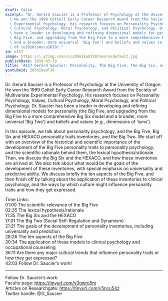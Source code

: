 ```yaml
---
draft: false
excerpt: "Dr. Gerard Saucier is a Professor of Psychology at the University of Oregon.\
  \ He won the 1999 Cattell Early Career Research Award from the Society of Multivariate\
  \ Experimental Psychology. His research focuses on Personality Psychology, Values,\
  \ Cultural Psychology, Moral Psychology, and Political Psychology. Dr. Saucier has\
  \ been a leader in developing and refining dimensional models for personality (the\
  \ Big Five, and upgrading from the Big Five to a more comprehensive Big Six model\
  \ and a broader, more universal 'Big Two') and beliefs and values (e.g., dimensions\
  \ of \u2018isms\u2019)."
id: e157
image: https://i.ytimg.com/vi/2056IkaUTJ0/maxresdefault.jpg
publishDate: 2019-03-29
title: '#157 Gerard Saucier: Personality, The Big Five, The Big Six, and The Big Two'
youtubeid: 2056IkaUTJ0
---
```

Dr. Gerard Saucier is a Professor of Psychology at the University of Oregon. He won the 1999 Cattell Early Career Research Award from the Society of Multivariate Experimental Psychology. His research focuses on Personality Psychology, Values, Cultural Psychology, Moral Psychology, and Political Psychology. Dr. Saucier has been a leader in developing and refining dimensional models for personality (the Big Five, and upgrading from the Big Five to a more comprehensive Big Six model and a broader, more universal 'Big Two') and beliefs and values (e.g., dimensions of ‘isms’).

In this episode, we talk about personality psychology, and the Big Five, Big Six and HEXACO personality traits inventories, and the Big Two. We start off with an overview of the historical and scientific importance of the development of the Big Five personality traits to personality psychology, and the scientific rationale behind them, the lexical hypothesis/rationale. Then, we discuss the Big Six and the HEXACO, and how these inventories are arrived at. We also talk about what would be the goals of the development of these inventories, with special emphasis on universality and predictive ability. We discuss briefly the ten aspects of the Big Five, and then finish off by talking about the application of these inventories to clinical psychology, and the ways by which culture might influence personality traits and how they get expressed.

Time Links:  
01:00  The scientific relevance of the Big Five  
02:35  The lexical hypothesis/rationale                             
11:35  The Big Six and the HEXACO        
17:01  The Big Two (Social Self-Regulation and Dynamism)                      
21:21  The goals of the development of personality inventories, including universality and prediction              
28:26  The ten aspects of the Big Five                       
30:34  The application of these models to clinical psychology and occupational counseling                
36:11  Are there any major cultural trends that influence personality traits or how they get expressed?     
43:03  Follow Dr. Saucier’s work!      

---

Follow Dr. Saucier’s work:  
Faculty page: https://tinyurl.com/y3gwro5m  
Articles on Researchgate: https://tinyurl.com/y5ncu54z  
Twitter handle: @G_Saucier
